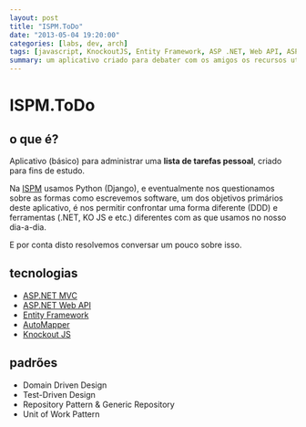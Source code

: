 ```yaml
---
layout: post 
title: "ISPM.ToDo"
date: "2013-05-04 19:20:00"
categories: [labs, dev, arch]
tags: [javascript, KnockoutJS, Entity Framework, ASP .NET, Web API, ASP .NET MVC]
summary: um aplicativo criado para debater com os amigos os recursos utilizados.
---
```


# ISPM.ToDo

## o que é?

Aplicativo (básico) para administrar uma **lista de tarefas pessoal**, criado para fins de estudo.

Na [ISPM](http://www.ispm.com.br) usamos Python (Django), e eventualmente nos questionamos sobre as formas como escrevemos software, um dos objetivos primários deste aplicativo, é nos permitir confrontar uma forma diferente (DDD) e ferramentas (.NET, KO JS e etc.) diferentes com as que usamos no nosso dia-a-dia.

E por conta disto resolvemos conversar um pouco sobre isso.

<script async class="speakerdeck-embed" data-id="7c142ef06e38013049c222000a8c0169" data-ratio="1.77777777777778" src="//speakerdeck.com/assets/embed.js"></script>

## tecnologias

* [ASP.NET MVC](http://www.asp.net)
* [ASP.NET Web API](http://www.asp.net/web-api)
* [Entity Framework](http://www.asp.net/entity-framework)
* [AutoMapper](https://github.com/AutoMapper/AutoMapper)
* [Knockout JS](http://knockoutjs.com)

## padrões

* Domain Driven Design
* Test-Driven Design
* Repository Pattern & Generic Repository
* Unit of Work Pattern